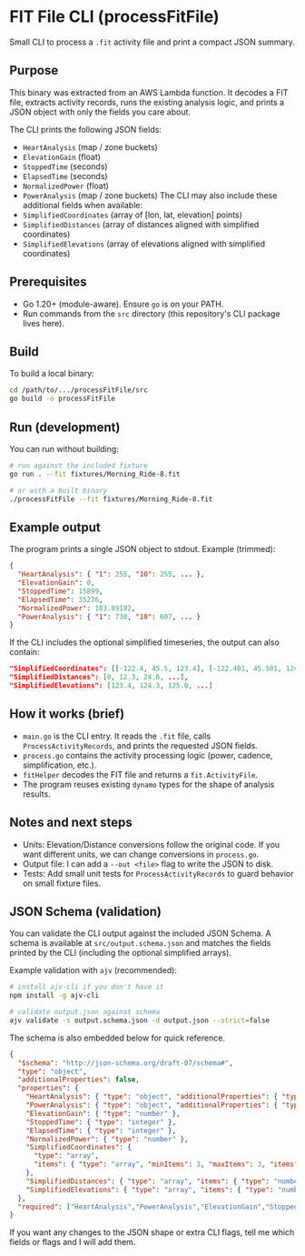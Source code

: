 # FIT File CLI (processFitFile)

Small CLI to process a `.fit` activity file and print a compact JSON summary.

## Purpose

This binary was extracted from an AWS Lambda function. It decodes a FIT file, extracts activity records, runs the existing analysis logic, and prints a JSON object with only the fields you care about.

The CLI prints the following JSON fields:
- `HeartAnalysis` (map / zone buckets)
- `ElevationGain` (float)
- `StoppedTime` (seconds)
- `ElapsedTime` (seconds)
- `NormalizedPower` (float)
- `PowerAnalysis` (map / zone buckets)
The CLI may also include these additional fields when available:
- `SimplifiedCoordinates` (array of [lon, lat, elevation] points)
- `SimplifiedDistances` (array of distances aligned with simplified coordinates)
- `SimplifiedElevations` (array of elevations aligned with simplified coordinates)

## Prerequisites

- Go 1.20+ (module-aware). Ensure `go` is on your PATH.
- Run commands from the `src` directory (this repository's CLI package lives here).

## Build

To build a local binary:

```sh
cd /path/to/.../processFitFile/src
go build -o processFitFile
```

## Run (development)

You can run without building:

```sh
# run against the included fixture
go run . --fit fixtures/Morning_Ride-8.fit

# or with a built binary
./processFitFile --fit fixtures/Morning_Ride-8.fit
```

## Example output

The program prints a single JSON object to stdout. Example (trimmed):

```json
{
  "HeartAnalysis": { "1": 255, "10": 255, ... },
  "ElevationGain": 0,
  "StoppedTime": 15899,
  "ElapsedTime": 35276,
  "NormalizedPower": 183.89182,
  "PowerAnalysis": { "1": 738, "10": 607, ... }
}
```

If the CLI includes the optional simplified timeseries, the output can also contain:

```json
"SimplifiedCoordinates": [[-122.4, 45.5, 123.4], [-122.401, 45.501, 124.3], ...],
"SimplifiedDistances": [0, 12.3, 24.6, ...],
"SimplifiedElevations": [123.4, 124.3, 125.0, ...]
```

## How it works (brief)

- `main.go` is the CLI entry. It reads the `.fit` file, calls `ProcessActivityRecords`, and prints the requested JSON fields.
- `process.go` contains the activity processing logic (power, cadence, simplification, etc.).
- `fitHelper` decodes the FIT file and returns a `fit.ActivityFile`.
- The program reuses existing `dynamo` types for the shape of analysis results.

## Notes and next steps

- Units: Elevation/Distance conversions follow the original code. If you want different units, we can change conversions in `process.go`.
- Output file: I can add a `--out <file>` flag to write the JSON to disk.
- Tests: Add small unit tests for `ProcessActivityRecords` to guard behavior on small fixture files.

## JSON Schema (validation)

You can validate the CLI output against the included JSON Schema. A schema is available at `src/output.schema.json` and matches the fields printed by the CLI (including the optional simplified arrays).

Example validation with `ajv` (recommended):

```sh
# install ajv-cli if you don't have it
npm install -g ajv-cli

# validate output.json against schema
ajv validate -s output.schema.json -d output.json --strict=false
```

The schema is also embedded below for quick reference.

```json
{
  "$schema": "http://json-schema.org/draft-07/schema#",
  "type": "object",
  "additionalProperties": false,
  "properties": {
    "HeartAnalysis": { "type": "object", "additionalProperties": { "type": "integer" } },
    "PowerAnalysis": { "type": "object", "additionalProperties": { "type": "integer" } },
    "ElevationGain": { "type": "number" },
    "StoppedTime": { "type": "integer" },
    "ElapsedTime": { "type": "integer" },
    "NormalizedPower": { "type": "number" },
    "SimplifiedCoordinates": {
      "type": "array",
      "items": { "type": "array", "minItems": 3, "maxItems": 3, "items": { "type": "number" } }
    },
    "SimplifiedDistances": { "type": "array", "items": { "type": "number" } },
    "SimplifiedElevations": { "type": "array", "items": { "type": "number" } }
  },
  "required": ["HeartAnalysis","PowerAnalysis","ElevationGain","StoppedTime","ElapsedTime","NormalizedPower"]
}
```

If you want any changes to the JSON shape or extra CLI flags, tell me which fields or flags and I will add them.
